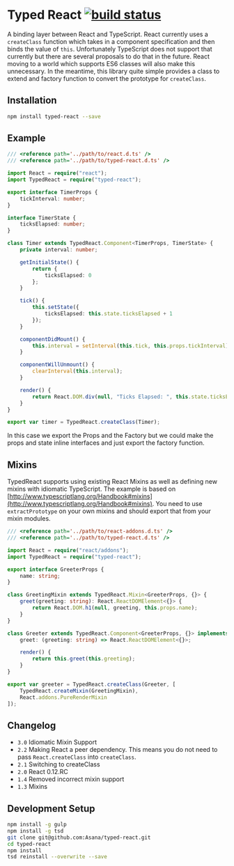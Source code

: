 # Typed React [![build status](http://img.shields.io/travis/Asana/typed-react.svg?style=flat-square)](https://travis-ci.org/Asana/typed-react)

A binding layer between React and TypeScript. React currently uses a `createClass` function which takes in a component specification and then binds the value of `this`. Unfortunately TypeScript does not support that currently but there are several proposals to do that in the future. React moving to a world which supports ES6 classes will also make this unnecessary. In the meantime, this library quite simple provides a class to extend and factory function to convert the prototype for `createClass`.

## Installation

```sh
npm install typed-react --save
```

## Example

```ts
/// <reference path='../path/to/react.d.ts' />
/// <reference path='../path/to/typed-react.d.ts' />

import React = require("react");
import TypedReact = require("typed-react");

export interface TimerProps {
    tickInterval: number;
}

interface TimerState {
    ticksElapsed: number;
}

class Timer extends TypedReact.Component<TimerProps, TimerState> {
    private interval: number;

    getInitialState() {
        return {
            ticksElapsed: 0
        };
    }

    tick() {
        this.setState({
            ticksElapsed: this.state.ticksElapsed + 1
        });
    }

    componentDidMount() {
        this.interval = setInterval(this.tick, this.props.tickInterval);
    }

    componentWillUnmount() {
        clearInterval(this.interval);
    }

    render() {
        return React.DOM.div(null, "Ticks Elapsed: ", this.state.ticksElapsed);
    }
}

export var timer = TypedReact.createClass(Timer);
```

In this case we export the Props and the Factory but we could make the props and state inline interfaces and just export the factory function.

## Mixins

TypedReact supports using existing React Mixins as well as defining new mixins with idiomatic TypeScript. The example is based on [http://www.typescriptlang.org/Handbook#mixins](http://www.typescriptlang.org/Handbook#mixins). You need to use `extractPrototype` on your own mixins and should export that from your mixin modules.

```ts
/// <reference path='../path/to/react-addons.d.ts' />
/// <reference path='../path/to/typed-react.d.ts' />

import React = require("react/addons");
import TypedReact = require("typed-react");

export interface GreeterProps {
    name: string;
}

class GreetingMixin extends TypedReact.Mixin<GreeterProps, {}> {
    greet(greeting: string): React.ReactDOMElement<{}> {
        return React.DOM.h1(null, greeting, this.props.name);
    }
}

class Greeter extends TypedReact.Component<GreeterProps, {}> implements HelperMixin {
    greet: (greeting: string) => React.ReactDOMElement<{}>;

    render() {
        return this.greet(this.greeting);
    }
}

export var greeter = TypedReact.createClass(Greeter, [
    TypedReact.createMixin(GreetingMixin),
    React.addons.PureRenderMixin
]);
```

## Changelog

- `3.0` Idiomatic Mixin Support
- `2.2` Making React a peer dependency. This means you do not need to pass `React.createClass` into `createClass`.
- `2.1` Switching to createClass
- `2.0` React 0.12.RC
- `1.4` Removed incorrect mixin support
- `1.3` Mixins

## Development Setup

```sh
npm install -g gulp
npm install -g tsd
git clone git@github.com:Asana/typed-react.git
cd typed-react
npm install
tsd reinstall --overwrite --save
```
